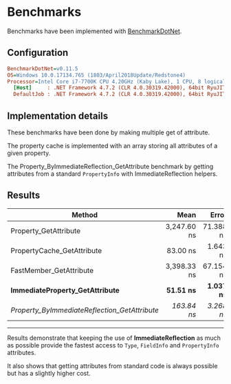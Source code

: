 # Benchmarks

Benchmarks have been implemented with [BenchmarkDotNet](https://github.com/dotnet/BenchmarkDotNet).

## Configuration

```ini
BenchmarkDotNet=v0.11.5
OS=Windows 10.0.17134.765 (1803/April2018Update/Redstone4)
Processor=Intel Core i7-7700K CPU 4.20GHz (Kaby Lake), 1 CPU, 8 logical and 4 physical cores
  [Host]     : .NET Framework 4.7.2 (CLR 4.0.30319.42000), 64bit RyuJIT-v4.7.3416.0
  DefaultJob : .NET Framework 4.7.2 (CLR 4.0.30319.42000), 64bit RyuJIT-v4.7.3416.0
```

## Implementation details

These benchmarks have been done by making multiple get of attribute.

The property cache is implemented with an array storing all attributes of a given property.

The Property_ByImmediateReflection_GetAttribute benchmark by getting attributes from a standard `PropertyInfo` with ImmediateReflection helpers.

## Results

|                                      Method |        Mean |     Error |     StdDev |      Median | Ratio | RatioSD |
|-------------------------------------------- |------------:|----------:|-----------:|------------:|------:|--------:|
|                       Property_GetAttribute | 3,247.60 ns | 71.388 ns |  73.310 ns | 3,232.89 ns |  1.00 |    0.00 |
|                  PropertyCache_GetAttribute |    83.00 ns |  1.643 ns |   2.017 ns |    82.96 ns |  0.03 |    0.00 |
|                     FastMember_GetAttribute | 3,398.33 ns | 67.154 ns | 140.175 ns | 3,396.13 ns |  1.07 |    0.05 |
|              **ImmediateProperty_GetAttribute** |    **51.51 ns** |  **1.037 ns** |   **1.732 ns** |    **51.30 ns** |  **0.02** |    **0.00** |
| *Property_ByImmediateReflection_GetAttribute* |   *163.84 ns* |  *3.268 ns* |   *8.435 ns* |   *160.93 ns* |  *0.05* |    *0.00* |

---

Results demonstrate that keeping the use of **ImmediateReflection** as much as possible provide the fastest access to `Type`, `FieldInfo` and `PropertyInfo` attributes.

It also shows that getting attributes from standard code is always possible but has a slightly higher cost.